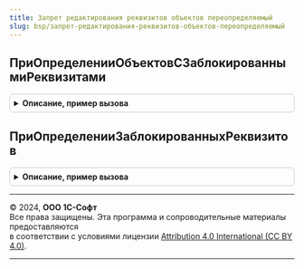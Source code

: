 ```yaml
---
title: Запрет редактирования реквизитов объектов переопределяемый
slug: bsp/запрет-редактирования-реквизитов-объектов-переопределяемый
---
```



## ПриОпределенииОбъектовСЗаблокированнымиРеквизитами
<details style="margin: 1em 0; padding: 0.5em; border: 1px solid #ccc; border-radius: 6px;">

<summary style="font-weight: bold; cursor: pointer;">Описание, пример вызова</summary>

```bsl

// Определить объекты метаданных, в модулях менеджеров которых ограничивается возможность
// редактирования реквизитов с помощью экспортной функции ПолучитьБлокируемыеРеквизитыОбъекта.
//
// Функция ПолучитьБлокируемыеРеквизитыОбъекта должна возвращать значение типа
// см. ЗапретРедактированияРеквизитовОбъектов.ОписаниеБлокируемогоРеквизита
//
// Поле надписи, связанное с реквизитом, не блокируется. Если требуется блокировать,
// имя элемента надписи нужно указать в описании блокируемого реквизита.
//
// Параметры:
//   Объекты - Соответствие из КлючИЗначение:
//     * Ключ - Строка - полное имя объекта метаданных, подключенного к подсистеме;
//     * Значение - Строка - пустая строка.
//
// Пример:
//   Объекты.Вставить(Метаданные.Документы.ЗаказПокупателя.ПолноеИмя(), "");
//
//   При этом в модуле менеджера объекта размещается код, подобный:
//   // См. ЗапретРедактированияРеквизитовОбъектовПереопределяемый.ПриОпределенииЗаблокированныхРеквизитов.ЗаблокированныеРеквизиты
//   Функция ПолучитьБлокируемыеРеквизитыОбъекта() Экспорт
//   	БлокируемыеРеквизиты = Новый Массив;
//   	БлокируемыеРеквизиты.Добавить("Организация");
//   	БлокируемыеРеквизиты.Добавить("Партнер;Партнер");
//   	Реквизит = ЗапретРедактированияРеквизитовОбъектов.НовыйБлокируемыйРеквизит();
//   	Реквизит.Имя = "Контрагент";
//   	Реквизит.Предупреждение = НСтр("ru = 'Поле не рекомендуется менять, если уже есть введенные документы'");
//   	БлокируемыеРеквизиты.Добавить(Реквизит);
//   	...
//   	Возврат БлокируемыеРеквизиты;
//   КонецФункции
//
Процедура ПриОпределенииОбъектовСЗаблокированнымиРеквизитами(Объекты) Экспорт
```

Пример вызова
```bsl
ЗапретРедактированияРеквизитовОбъектовПереопределяемый.ПриОпределенииОбъектовСЗаблокированнымиРеквизитами(Объекты) 
```
</details>

## ПриОпределенииЗаблокированныхРеквизитов
<details style="margin: 1em 0; padding: 0.5em; border: 1px solid #ccc; border-radius: 6px;">

<summary style="font-weight: bold; cursor: pointer;">Описание, пример вызова</summary>

```bsl

// Позволяет переопределить список заблокированных реквизитов, заданных в модуле менеджера объекта.
//
// Параметры:
//   ИмяОбъектаМетаданных - Строка - например, "Справочник.Файлы".
//   ЗаблокированныеРеквизиты - Массив из см. ЗапретРедактированияРеквизитовОбъектов.ОписаниеБлокируемогоРеквизита
//
Процедура ПриОпределенииЗаблокированныхРеквизитов(ИмяОбъектаМетаданных, ЗаблокированныеРеквизиты) Экспорт
```

Пример вызова
```bsl
ЗапретРедактированияРеквизитовОбъектовПереопределяемый.ПриОпределенииЗаблокированныхРеквизитов(ИмяОбъектаМетаданных, ЗаблокированныеРеквизиты) 
```
</details>

---

© 2024, **ООО 1С-Софт**  
Все права защищены. Эта программа и сопроводительные материалы предоставляются  
в соответствии с условиями лицензии [Attribution 4.0 International (CC BY 4.0)](https://creativecommons.org/licenses/by/4.0/legalcode).

---
